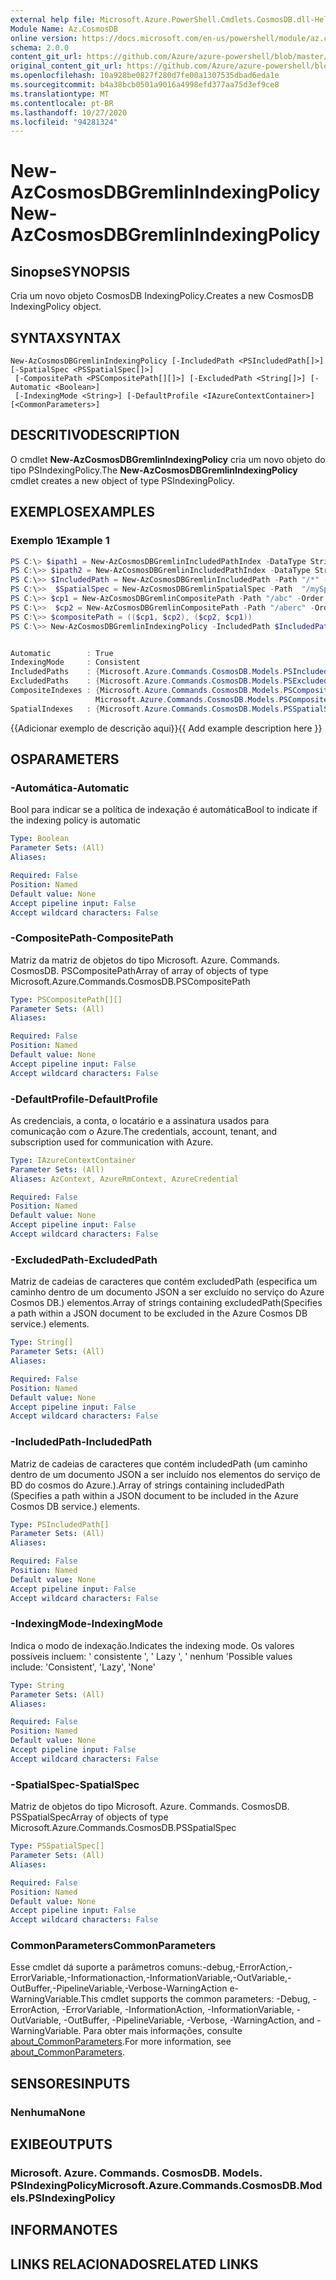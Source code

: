 ```yaml
---
external help file: Microsoft.Azure.PowerShell.Cmdlets.CosmosDB.dll-Help.xml
Module Name: Az.CosmosDB
online version: https://docs.microsoft.com/en-us/powershell/module/az.cosmosdb/new-azcosmosdbgremlinindexingpolicy
schema: 2.0.0
content_git_url: https://github.com/Azure/azure-powershell/blob/master/src/CosmosDB/CosmosDB/help/New-AzCosmosDBGremlinIndexingPolicy.md
original_content_git_url: https://github.com/Azure/azure-powershell/blob/master/src/CosmosDB/CosmosDB/help/New-AzCosmosDBGremlinIndexingPolicy.md
ms.openlocfilehash: 10a928be0827f280d7fe00a1307535dbad6eda1e
ms.sourcegitcommit: b4a38bcb0501a9016a4998efd377aa75d3ef9ce8
ms.translationtype: MT
ms.contentlocale: pt-BR
ms.lasthandoff: 10/27/2020
ms.locfileid: "94281324"
---
```

# <span data-ttu-id="ec098-101">New-AzCosmosDBGremlinIndexingPolicy</span><span class="sxs-lookup"><span data-stu-id="ec098-101">New-AzCosmosDBGremlinIndexingPolicy</span></span>

## <span data-ttu-id="ec098-102">Sinopse</span><span class="sxs-lookup"><span data-stu-id="ec098-102">SYNOPSIS</span></span>
<span data-ttu-id="ec098-103">Cria um novo objeto CosmosDB IndexingPolicy.</span><span class="sxs-lookup"><span data-stu-id="ec098-103">Creates a new CosmosDB IndexingPolicy object.</span></span>

## <span data-ttu-id="ec098-104">SYNTAX</span><span class="sxs-lookup"><span data-stu-id="ec098-104">SYNTAX</span></span>

```
New-AzCosmosDBGremlinIndexingPolicy [-IncludedPath <PSIncludedPath[]>] [-SpatialSpec <PSSpatialSpec[]>]
 [-CompositePath <PSCompositePath[][]>] [-ExcludedPath <String[]>] [-Automatic <Boolean>]
 [-IndexingMode <String>] [-DefaultProfile <IAzureContextContainer>] [<CommonParameters>]
```

## <span data-ttu-id="ec098-105">DESCRITIVO</span><span class="sxs-lookup"><span data-stu-id="ec098-105">DESCRIPTION</span></span>
<span data-ttu-id="ec098-106">O cmdlet **New-AzCosmosDBGremlinIndexingPolicy** cria um novo objeto do tipo PSIndexingPolicy.</span><span class="sxs-lookup"><span data-stu-id="ec098-106">The **New-AzCosmosDBGremlinIndexingPolicy** cmdlet creates a new object of type PSIndexingPolicy.</span></span>

## <span data-ttu-id="ec098-107">EXEMPLOS</span><span class="sxs-lookup"><span data-stu-id="ec098-107">EXAMPLES</span></span>

### <span data-ttu-id="ec098-108">Exemplo 1</span><span class="sxs-lookup"><span data-stu-id="ec098-108">Example 1</span></span>
```powershell
PS C:\> $ipath1 = New-AzCosmosDBGremlinIncludedPathIndex -DataType String -Precision -1 -Kind Hash
PS C:\>> $ipath2 = New-AzCosmosDBGremlinIncludedPathIndex -DataType String -Precision -1 -Kind Hash
PS C:\>> $IncludedPath = New-AzCosmosDBGremlinIncludedPath -Path "/*" -Index $ipath1, $ipath2
PS C:\>>  $SpatialSpec = New-AzCosmosDBGremlinSpatialSpec -Path  "/mySpatialPath/*" -Type  "Point", "LineString", "Polygon", "MultiPolygon"
PS C:\>> $cp1 = New-AzCosmosDBGremlinCompositePath -Path "/abc" -Order Ascending
PS C:\>>  $cp2 = New-AzCosmosDBGremlinCompositePath -Path "/aberc" -Order Descending
PS C:\>> $compositePath = (($cp1, $cp2), ($cp2, $cp1))
PS C:\>> New-AzCosmosDBGremlinIndexingPolicy -IncludedPath $IncludedPath -SpatialSpec $SpatialSpec -CompositePath $compositePath -ExcludedPath "/myPathToNotIndex/*" -Automatic 1 -IndexingMode Consistent


Automatic        : True
IndexingMode     : Consistent
IncludedPaths    : {Microsoft.Azure.Commands.CosmosDB.Models.PSIncludedPath}
ExcludedPaths    : {Microsoft.Azure.Commands.CosmosDB.Models.PSExcludedPath}
CompositeIndexes : {Microsoft.Azure.Commands.CosmosDB.Models.PSCompositePath Microsoft.Azure.Commands.CosmosDB.Models.PSCompositePath,
                   Microsoft.Azure.Commands.CosmosDB.Models.PSCompositePath Microsoft.Azure.Commands.CosmosDB.Models.PSCompositePath}
SpatialIndexes   : {Microsoft.Azure.Commands.CosmosDB.Models.PSSpatialSpec}
```

<span data-ttu-id="ec098-109">{{Adicionar exemplo de descrição aqui}}</span><span class="sxs-lookup"><span data-stu-id="ec098-109">{{ Add example description here }}</span></span>

## <span data-ttu-id="ec098-110">OS</span><span class="sxs-lookup"><span data-stu-id="ec098-110">PARAMETERS</span></span>

### <span data-ttu-id="ec098-111">-Automática</span><span class="sxs-lookup"><span data-stu-id="ec098-111">-Automatic</span></span>
<span data-ttu-id="ec098-112">Bool para indicar se a política de indexação é automática</span><span class="sxs-lookup"><span data-stu-id="ec098-112">Bool to indicate if the indexing policy is automatic</span></span>

```yaml
Type: Boolean
Parameter Sets: (All)
Aliases:

Required: False
Position: Named
Default value: None
Accept pipeline input: False
Accept wildcard characters: False
```

### <span data-ttu-id="ec098-113">-CompositePath</span><span class="sxs-lookup"><span data-stu-id="ec098-113">-CompositePath</span></span>
<span data-ttu-id="ec098-114">Matriz da matriz de objetos do tipo Microsoft. Azure. Commands. CosmosDB. PSCompositePath</span><span class="sxs-lookup"><span data-stu-id="ec098-114">Array of array of objects of type Microsoft.Azure.Commands.CosmosDB.PSCompositePath</span></span>

```yaml
Type: PSCompositePath[][]
Parameter Sets: (All)
Aliases:

Required: False
Position: Named
Default value: None
Accept pipeline input: False
Accept wildcard characters: False
```

### <span data-ttu-id="ec098-115">-DefaultProfile</span><span class="sxs-lookup"><span data-stu-id="ec098-115">-DefaultProfile</span></span>
<span data-ttu-id="ec098-116">As credenciais, a conta, o locatário e a assinatura usados para comunicação com o Azure.</span><span class="sxs-lookup"><span data-stu-id="ec098-116">The credentials, account, tenant, and subscription used for communication with Azure.</span></span>

```yaml
Type: IAzureContextContainer
Parameter Sets: (All)
Aliases: AzContext, AzureRmContext, AzureCredential

Required: False
Position: Named
Default value: None
Accept pipeline input: False
Accept wildcard characters: False
```

### <span data-ttu-id="ec098-117">-ExcludedPath</span><span class="sxs-lookup"><span data-stu-id="ec098-117">-ExcludedPath</span></span>
<span data-ttu-id="ec098-118">Matriz de cadeias de caracteres que contém excludedPath (especifica um caminho dentro de um documento JSON a ser excluído no serviço do Azure Cosmos DB.)  elementos.</span><span class="sxs-lookup"><span data-stu-id="ec098-118">Array of strings containing excludedPath(Specifies a path within a JSON document to be excluded in the Azure Cosmos DB service.)  elements.</span></span>

```yaml
Type: String[]
Parameter Sets: (All)
Aliases:

Required: False
Position: Named
Default value: None
Accept pipeline input: False
Accept wildcard characters: False
```

### <span data-ttu-id="ec098-119">-IncludedPath</span><span class="sxs-lookup"><span data-stu-id="ec098-119">-IncludedPath</span></span>
<span data-ttu-id="ec098-120">Matriz de cadeias de caracteres que contém includedPath (um caminho dentro de um documento JSON a ser incluído nos elementos do serviço de BD do cosmos do Azure.).</span><span class="sxs-lookup"><span data-stu-id="ec098-120">Array of strings containing includedPath (Specifies a path within a JSON document to be included in the Azure Cosmos DB service.) elements.</span></span>

```yaml
Type: PSIncludedPath[]
Parameter Sets: (All)
Aliases:

Required: False
Position: Named
Default value: None
Accept pipeline input: False
Accept wildcard characters: False
```

### <span data-ttu-id="ec098-121">-IndexingMode</span><span class="sxs-lookup"><span data-stu-id="ec098-121">-IndexingMode</span></span>
<span data-ttu-id="ec098-122">Indica o modo de indexação.</span><span class="sxs-lookup"><span data-stu-id="ec098-122">Indicates the indexing mode.</span></span>
<span data-ttu-id="ec098-123">Os valores possíveis incluem: ' consistente ', ' Lazy ', ' nenhum '</span><span class="sxs-lookup"><span data-stu-id="ec098-123">Possible values include: 'Consistent', 'Lazy', 'None'</span></span>

```yaml
Type: String
Parameter Sets: (All)
Aliases:

Required: False
Position: Named
Default value: None
Accept pipeline input: False
Accept wildcard characters: False
```

### <span data-ttu-id="ec098-124">-SpatialSpec</span><span class="sxs-lookup"><span data-stu-id="ec098-124">-SpatialSpec</span></span>
<span data-ttu-id="ec098-125">Matriz de objetos do tipo Microsoft. Azure. Commands. CosmosDB. PSSpatialSpec</span><span class="sxs-lookup"><span data-stu-id="ec098-125">Array of objects of type Microsoft.Azure.Commands.CosmosDB.PSSpatialSpec</span></span>

```yaml
Type: PSSpatialSpec[]
Parameter Sets: (All)
Aliases:

Required: False
Position: Named
Default value: None
Accept pipeline input: False
Accept wildcard characters: False
```

### <span data-ttu-id="ec098-126">CommonParameters</span><span class="sxs-lookup"><span data-stu-id="ec098-126">CommonParameters</span></span>
<span data-ttu-id="ec098-127">Esse cmdlet dá suporte a parâmetros comuns:-debug,-ErrorAction,-ErrorVariable,-Informationaction,-InformationVariable,-OutVariable,-OutBuffer,-PipelineVariable,-Verbose-WarningAction e-WarningVariable.</span><span class="sxs-lookup"><span data-stu-id="ec098-127">This cmdlet supports the common parameters: -Debug, -ErrorAction, -ErrorVariable, -InformationAction, -InformationVariable, -OutVariable, -OutBuffer, -PipelineVariable, -Verbose, -WarningAction, and -WarningVariable.</span></span> <span data-ttu-id="ec098-128">Para obter mais informações, consulte [about_CommonParameters](http://go.microsoft.com/fwlink/?LinkID=113216).</span><span class="sxs-lookup"><span data-stu-id="ec098-128">For more information, see [about_CommonParameters](http://go.microsoft.com/fwlink/?LinkID=113216).</span></span>

## <span data-ttu-id="ec098-129">SENSORES</span><span class="sxs-lookup"><span data-stu-id="ec098-129">INPUTS</span></span>

### <span data-ttu-id="ec098-130">Nenhuma</span><span class="sxs-lookup"><span data-stu-id="ec098-130">None</span></span>

## <span data-ttu-id="ec098-131">EXIBE</span><span class="sxs-lookup"><span data-stu-id="ec098-131">OUTPUTS</span></span>

### <span data-ttu-id="ec098-132">Microsoft. Azure. Commands. CosmosDB. Models. PSIndexingPolicy</span><span class="sxs-lookup"><span data-stu-id="ec098-132">Microsoft.Azure.Commands.CosmosDB.Models.PSIndexingPolicy</span></span>

## <span data-ttu-id="ec098-133">INFORMA</span><span class="sxs-lookup"><span data-stu-id="ec098-133">NOTES</span></span>

## <span data-ttu-id="ec098-134">LINKS RELACIONADOS</span><span class="sxs-lookup"><span data-stu-id="ec098-134">RELATED LINKS</span></span>
